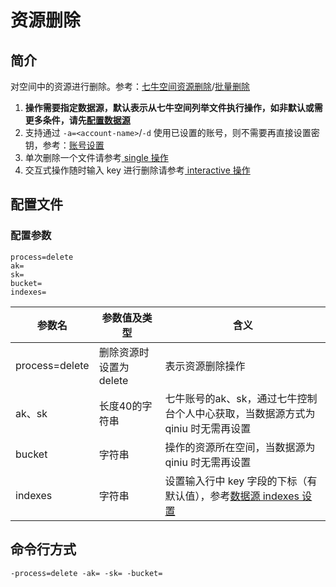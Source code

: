 # 资源删除

## 简介
对空间中的资源进行删除。参考：[七牛空间资源删除](https://developer.qiniu.com/kodo/api/1257/delete)/[批量删除](https://developer.qiniu.com/kodo/api/1250/batch)  
1. **操作需要指定数据源，默认表示从七牛空间列举文件执行操作，如非默认或需更多条件，请先[配置数据源](datasource.md)**  
2. 支持通过 `-a=<account-name>`/`-d` 使用已设置的账号，则不需要再直接设置密钥，参考：[账号设置](../README.md#账号设置)  
3. 单次删除一个文件请参考[ single 操作](single.md)  
4. 交互式操作随时输入 key 进行删除请参考[ interactive 操作](interactive.md)  

## 配置文件

### 配置参数
```
process=delete
ak=
sk=
bucket=
indexes=
```  
|参数名|参数值及类型 | 含义|  
|-----|-------|-----|  
|process=delete| 删除资源时设置为delete| 表示资源删除操作|  
|ak、sk|长度40的字符串|七牛账号的ak、sk，通过七牛控制台个人中心获取，当数据源方式为 qiniu 时无需再设置|  
|bucket| 字符串| 操作的资源所在空间，当数据源为 qiniu 时无需再设置|  
|indexes|字符串| 设置输入行中 key 字段的下标（有默认值），参考[数据源 indexes 设置](datasource.md#1-公共参数)|  

## 命令行方式
```
-process=delete -ak= -sk= -bucket=  
```
